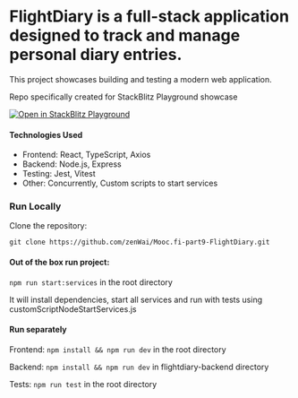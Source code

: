 # FlightDiary is a full-stack application designed to track and manage personal diary entries.

This project showcases building and testing a modern web application.

Repo specifically created for StackBlitz Playground showcase
 
[![Open in StackBlitz Playground](https://developer.stackblitz.com/img/open_in_stackblitz.svg)](https://stackblitz.com/fork/github/zenWai//Mooc.fi-part9-FlightDiary?startScript=start:services)


#### Technologies Used

<ul>
<li>Frontend: React, TypeScript, Axios</li>
<li>Backend: Node.js, Express</li>
<li>Testing: Jest, Vitest</li>
<li>Other: Concurrently, Custom scripts to start services</li>
</ul>

### Run Locally

Clone the repository:

```git clone https://github.com/zenWai/Mooc.fi-part9-FlightDiary.git```

#### Out of the box run project:

```npm run start:services``` in the root directory

It will install dependencies, start all services and run with tests using customScriptNodeStartServices.js

#### Run separately
Frontend: 
```npm install && npm run dev``` in the root directory

Backend:
```npm install && npm run dev``` in flightdiary-backend directory

Tests:
```npm run test``` in the root directory
